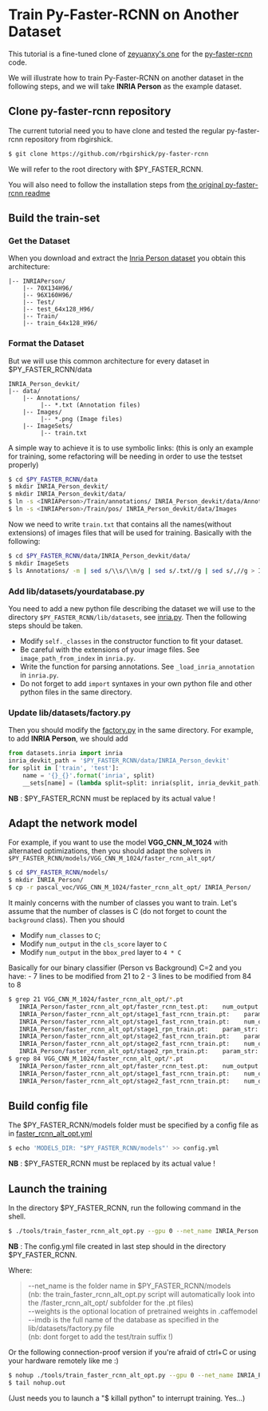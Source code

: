 # Train Py-Faster-RCNN on Another Dataset

This tutorial is a fine-tuned clone of [zeyuanxy's one](https://github.com/zeyuanxy/fast-rcnn/tree/master/help/train) for the [py-faster-rcnn](https://github.com/rbgirshick/py-faster-rcnn) code.

We will illustrate how to train Py-Faster-RCNN on another dataset in the following steps, and we will take **INRIA Person** as the example dataset.

## Clone py-faster-rcnn repository
The current tutorial need you to have clone and tested the regular py-faster-rcnn repository from rbgirshick.
```sh
$ git clone https://github.com/rbgirshick/py-faster-rcnn
```
We will refer to the root directory with $PY_FASTER_RCNN.

You will also need to follow the installation steps from [the original py-faster-rcnn readme](https://github.com/rbgirshick/py-faster-rcnn/blob/master/README.md)

## Build the train-set

### Get the Dataset
When you download and extract the [Inria Person dataset](ftp://ftp.inrialpes.fr/pub/lear/douze/data/INRIAPerson.tar) you obtain this architecture:
```
|-- INRIAPerson/
    |-- 70X134H96/
    |-- 96X160H96/
    |-- Test/
    |-- test_64x128_H96/
    |-- Train/
    |-- train_64x128_H96/
```

### Format the Dataset

But we will use this common architecture for every dataset in $PY_FASTER_RCNN/data
```
INRIA_Person_devkit/
|-- data/
    |-- Annotations/
         |-- *.txt (Annotation files)
    |-- Images/
         |-- *.png (Image files)
    |-- ImageSets/
         |-- train.txt
```

A simple way to achieve it is to use symbolic links:
(this is only an example for training, some refactoring will be needing in order to use the testset properly)
```sh
$ cd $PY_FASTER_RCNN/data
$ mkdir INRIA_Person_devkit/
$ mkdir INRIA_Person_devkit/data/
$ ln -s <INRIAPerson>/Train/annotations/ INRIA_Person_devkit/data/Annotations
$ ln -s <INRIAPerson>/Train/pos/ INRIA_Person_devkit/data/Images
```

Now we need to write `train.txt` that contains all the names(without extensions) of images files that will be used for training.
Basically with the following:
```sh
$ cd $PY_FASTER_RCNN/data/INRIA_Person_devkit/data/
$ mkdir ImageSets
$ ls Annotations/ -m | sed s/\\s/\\n/g | sed s/.txt//g | sed s/,//g > ImageSets/train.txt
```

### Add lib/datasets/yourdatabase.py
You need to add a new python file describing the dataset we will use to the directory `$PY_FASTER_RCNN/lib/datasets`, see [inria.py](https://github.com/deboc/py-faster-rcnn/blob/master/lib/datasets/inria.py). Then the following steps should be taken.
  - Modify `self._classes` in the constructor function to fit your dataset.
  - Be careful with the extensions of your image files. See `image_path_from_index` in `inria.py`.
  - Write the function for parsing annotations. See `_load_inria_annotation` in `inria.py`.
  - Do not forget to add `import` syntaxes in your own python file and other python files in the same directory.

### Update lib/datasets/factory.py

Then you should modify the [factory.py](https://github.com/deboc/py-faster-rcnn/blob/master/lib/datasets/factory.py) in the same directory. For example, to add **INRIA Person**, we should add

```py
from datasets.inria import inria
inria_devkit_path = '$PY_FASTER_RCNN/data/INRIA_Person_devkit'
for split in ['train', 'test']:
    name = '{}_{}'.format('inria', split)
    __sets[name] = (lambda split=split: inria(split, inria_devkit_path))
```
**NB** : $PY_FASTER_RCNN must be replaced by its actual value !

## Adapt the network model

For example, if you want to use the model **VGG_CNN_M_1024** with alternated optimizations, then you should adapt the solvers in `$PY_FASTER_RCNN/models/VGG_CNN_M_1024/faster_rcnn_alt_opt/`

```sh
$ cd $PY_FASTER_RCNN/models/
$ mkdir INRIA_Person/
$ cp -r pascal_voc/VGG_CNN_M_1024/faster_rcnn_alt_opt/ INRIA_Person/
```

It mainly concerns with the number of classes you want to train. Let's assume that the number of classes is C (do not forget to count the `background` class). Then you should 
  - Modify `num_classes` to `C`;
  - Modify `num_output` in the `cls_score` layer to `C`
  - Modify `num_output` in the `bbox_pred` layer to `4 * C`

Basically for our binary classifier (Person vs Background) C=2 and you have:
    - 7 lines to be modified from 21 to 2
    - 3 lines to be modified from 84 to 8
```sh
$ grep 21 VGG_CNN_M_1024/faster_rcnn_alt_opt/*.pt
   INRIA_Person/faster_rcnn_alt_opt/faster_rcnn_test.pt:    num_output: 21
   INRIA_Person/faster_rcnn_alt_opt/stage1_fast_rcnn_train.pt:    param_str: "'num_classes': 21"
   INRIA_Person/faster_rcnn_alt_opt/stage1_fast_rcnn_train.pt:    num_output: 21
   INRIA_Person/faster_rcnn_alt_opt/stage1_rpn_train.pt:    param_str: "'num_classes': 21"
   INRIA_Person/faster_rcnn_alt_opt/stage2_fast_rcnn_train.pt:    param_str: "'num_classes': 21"
   INRIA_Person/faster_rcnn_alt_opt/stage2_fast_rcnn_train.pt:    num_output: 21
   INRIA_Person/faster_rcnn_alt_opt/stage2_rpn_train.pt:    param_str: "'num_classes': 21"
$ grep 84 VGG_CNN_M_1024/faster_rcnn_alt_opt/*.pt
   INRIA_Person/faster_rcnn_alt_opt/faster_rcnn_test.pt:    num_output: 84
   INRIA_Person/faster_rcnn_alt_opt/stage1_fast_rcnn_train.pt:    num_output: 84
   INRIA_Person/faster_rcnn_alt_opt/stage2_fast_rcnn_train.pt:    num_output: 84
```

## Build config file

The $PY_FASTER_RCNN/models folder must be specified by a config file as in [faster_rcnn_alt_opt.yml](https://github.com/deboc/py-faster-rcnn/blob/master/help/faster_rcnn_alt_opt.yml)
```sh
$ echo 'MODELS_DIR: "$PY_FASTER_RCNN/models"' >> config.yml
```
**NB** : $PY_FASTER_RCNN must be replaced by its actual value !

## Launch the training

In the directory $PY_FASTER_RCNN, run the following command in the shell.

```sh
$ ./tools/train_faster_rcnn_alt_opt.py --gpu 0 --net_name INRIA_Person --weights data/imagenet_models/VGG_CNN_M_1024.v2.caffemodel --imdb inria_train --cfg config.yml
```
**NB** : The config.yml file created in last step should in the directory $PY_FASTER_RCNN.

Where:    
>--net_name is the folder name in $PY_FASTER_RCNN/models    
>    (nb: the train_faster_rcnn_alt_opt.py script will automatically look into the /faster_rcnn_alt_opt/ subfolder for the .pt files)    
>--weights is the optional location of pretrained weights in .caffemodel    
>--imdb is the full name of the database as specified in the lib/datasets/factory.py file    
>    (nb: dont forget to add the test/train suffix !)    

Or the following connection-proof version if you're afraid of ctrl+C or using your hardware remotely like me :)
```sh
$ nohup ./tools/train_faster_rcnn_alt_opt.py --gpu 0 --net_name INRIA_Person --weights data/imagenet_models/VGG_CNN_M_1024.v2.caffemodel --imdb inria_train --cfg config.yml &
$ tail nohup.out
```
(Just needs you to launch a "$ killall python" to interrupt training. Yes...)
